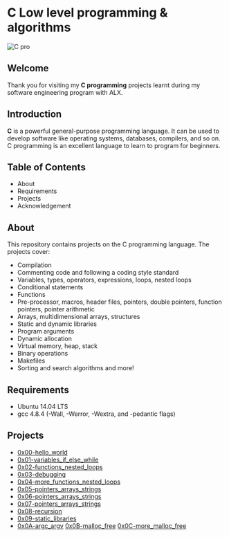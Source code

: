 # C Low level programming & algorithms


![C pro](https://user-images.githubusercontent.com/91147803/162432166-0f08df51-fadc-4d37-99f8-bc92b797589b.png)

## Welcome 
Thank you for visiting my **C programming** projects learnt during my software engineering program with ALX. 
## Introduction
**C** is a powerful general-purpose programming language. It can be used to develop software like operating systems, databases, compilers, and so on.
C programming is an excellent language to learn to program for beginners.

## Table of Contents
- About
- Requirements
- Projects
- Acknowledgement

## About
This repository contains projects on the C programming language. The projects cover:

- Compilation
- Commenting code and following a coding style standard
- Variables, types, operators, expressions, loops, nested loops
- Conditional statements
- Functions
- Pre-processor, macros, header files, pointers, double pointers, function pointers, pointer arithmetic
- Arrays, multidimensional arrays, structures
- Static and dynamic libraries
- Program arguments
- Dynamic allocation
- Virtual memory, heap, stack
- Binary operations
- Makefiles
- Sorting and search algorithms and more!

## Requirements
- Ubuntu 14.04 LTS
- gcc 4.8.4 (-Wall, -Werror, -Wextra, and -pedantic flags)

## Projects
- <a href="#0x00-hello_world/">0x00-hello_world</a>
- <a href="#0x01-variables_if_else_while">0x01-variables_if_else_while</a>
- <a href="#0x02-functions_nested_loops">0x02-functions_nested_loops</a>
- <a href="#0x03-debugging">0x03-debugging</a>
- <a href="#0x04-more_functions_nested_loops">0x04-more_functions_nested_loops</a>
- <a href="#0x05-pointers_arrays_strings">0x05-pointers_arrays_strings</a>
- <a href="#0x06-pointers_arrays_strings">0x06-pointers_arrays_strings</a>
- <a href="#0x07-pointers_arrays_strings">0x07-pointers_arrays_strings</a>
- <a href="#0x08-recursion">0x08-recursion</a>
- <a href="#0x09-static_libraries">0x09-static_libraries</a>
<a href=""></a>
- <a href="#0x0A-argc_argv">0x0A-argc_argv</a>
<a href="https://github.com/nickssilver/alx-low_level_programming/tree/master/0x0B-malloc_free">0x0B-malloc_free</a>
<a href="0x0C-more_malloc_free">0x0C-more_malloc_free</a>
 


